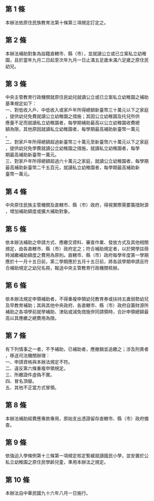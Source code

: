 第 1 條
-------
本辦法依原住民族教育法第十條第三項規定訂定之。

第 2 條
-------
本辦法補助對象為設籍直轄市、縣（市），並就讀公立或已立案私立幼稚  
園，且於當年九月二日起至次年九月一日止滿五足歲未滿六足歲之原住民  
幼兒。

第 3 條
-------
中央主管教育行政機關就原住民幼兒就讀公立或已立案私立幼稚園之補助  
基準規定如下：  
一、對低收入戶、中低收入或家戶年所得總額新臺幣三十萬元以下之家庭  
    ，提供幼兒免費就讀公立幼稚園之措施；其因公立幼稚園及托兒所供  
    應量不足而就讀私立幼稚園者，每學期補助最高以公立幼稚園收費總  
    額為限，其他原因就讀私立幼稚園者，每學期最高補助新臺幣一萬元  
    。  
二、對家戶年所得總額超過新臺幣三十萬元至新臺幣六十萬元以下之家庭  
    ，提供幼兒免學費就讀公立幼稚園之措施，就讀私立幼稚園者，每學  
    期最高補助新臺幣一萬元。  
三、對家戶年所得總額超過六十萬元之家庭，就讀公立幼稚園者，每學期  
    最高補助新臺幣二千五百元，就讀私立幼稚園者，每學期最高補助新  
    臺幣一萬元。

第 4 條
-------
中央原住民族主管機關及直轄市、縣（市）政府，得視實際需要籌措財源  
，增加補助額度或擴大補助對象。

第 5 條
-------
依本辦法補助之申請方式、應繳交資料、審查作業、發放方式及其他相關  
規定，由各直轄市、縣（市）政府定之；符合補助規定者，以於開學註冊  
時減繳補助額度之費用為原則。直轄市、縣（市）政府每學年度第一學期  
應於十一月十五日前，第二學期應於五月十五日前，將各該學期申請且符  
合補助規定之幼兒名冊，報送中央主管教育行政機關核辦。

第 6 條
-------
依本辦法規定申領補助者，不得重複申領幼兒教育券或扶持五歲弱勢幼兒  
及早教育補助；其與其他中央政府、各直轄市、縣（市）政府自籌財源所  
補助之各項學前就學補助、津貼或減免措施併同請領時，合計申領總額最  
高以其應繳之總費用為限。

第 7 條
-------
有下列情事之一者，不予補助，已補助者，應撤銷並追繳之；涉及刑責者  
，移送司法機關辦理：  
一、申請資格與本辦法規定不符。  
二、違反第六條重複申領規定。  
三、所繳證件虛偽不實。  
四、冒名頂替。  
五、其他不正當方式冒領。

第 8 條
-------
本辦法補助經費應專款專用，原始支出憑證留存直轄市、縣（市）政府備  
查。

第 9 條
-------
依強迫入學條例第十三條第一項規定核定暫緩就讀國民小學，並安置於公  
私立幼稚園之原住民學齡兒童，準用本辦法之規定。

第 10 條
--------
本辦法自中華民國九十六年八月一日施行。

